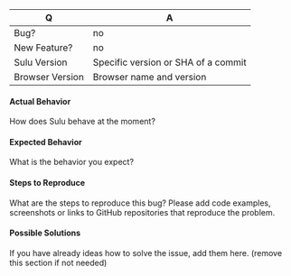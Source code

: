 | Q | A
| --- | ---
| Bug? | no
| New Feature? | no
| Sulu Version | Specific version or SHA of a commit
| Browser Version | Browser name and version

<!--
Only create issues here which has todo with the skeleton all other issues
with sulu should be submitted to the following repository: 

https://github.com/sulu/sulu/issues
-->

#### Actual Behavior

How does Sulu behave at the moment? 

#### Expected Behavior

What is the behavior you expect?

#### Steps to Reproduce

What are the steps to reproduce this bug? Please add code examples,
screenshots or links to GitHub repositories that reproduce the problem.

#### Possible Solutions

If you have already ideas how to solve the issue, add them here.
(remove this section if not needed)
